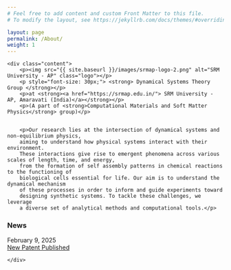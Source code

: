 ```yaml
---
# Feel free to add content and custom Front Matter to this file.
# To modify the layout, see https://jekyllrb.com/docs/themes/#overriding-theme-defaults

layout: page
permalink: /About/
weight: 1
---
```


<html lang="en">
<head>
    <meta charset="UTF-8">
    <meta name="viewport" content="width=device-width, initial-scale=0.5">
    <style>
        .content {
            text-align: justify;
            position: relative;
        }
        .logo {
            position: absolute;
            right: 10px; /* Slightly shifts the logo left */
            top: - 3px; /* Slightly shifts the logo up */
            width: 160px; /* Adjust logo size */
        }
        .news-links {
            margin-top: 20px;
        }
    </style>
</head>
<body>

    <div class="content">
        <p><img src="{{ site.baseurl }}/images/srmap-logo-2.png" alt="SRM University - AP" class="logo"></p>
        <p style="font-size: 30px;"> <strong> Dynamical Systems Theory Group </strong></p>
        <p>at <strong><a href="https://srmap.edu.in/"> SRM University - AP, Amaravati (India)</a></strong></p>
        <p>(A part of <strong>Computational Materials and Soft Matter Physics</strong> group)</p>


        <p>Our research lies at the intersection of dynamical systems and non-equilibrium physics,
        aiming to understand how physical systems interact with their environment.
        These interactions give rise to emergent phenomena across various scales of length, time, and energy,
        from the formation of self assembly patterns in chemical reactions to the functioning of
        biological cells essential for life. Our aim is to understand the dynamical mechanism
        of these processes in order to inform and guide experiments toward
        designing synthetic systems. To tackle these challenges, we leverage
        a diverse set of analytical methods and computational tools.</p>

<div class="news-links">
            <h3>News</h3>
            <div class="news-item">
                <div class="news-date">February 9, 2025</div>
                <div class="news-link"><a href="{{ site.baseurl }}/posts/2025/02/09/post1.html">New Patent Published</a></div>
            </div>
        </div>

        
    </div>
</body>
</html>